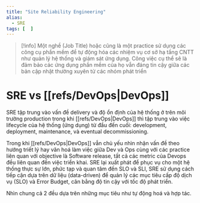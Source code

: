 ```yaml
---
title: "Site Reliability Engineering"
alias:
  - SRE
tags: [  ]
---
```


> [!info]
> Một nghề (Job Title) hoặc cũng là một practice sử dụng các công cụ phần mềm để tự động hóa các nhiệm vụ cơ sở hạ tầng CNTT như quản lý hệ thống và giám sát ứng dụng.
> Công việc cụ thể sẽ là đảm bảo các ứng dụng phần mềm của họ vẫn đáng tin cậy giữa các bản cập nhật thường xuyên từ các nhóm phát triển

# SRE vs [[refs/DevOps|DevOps]]

SRE tập trung vào vấn đề delivery và độ ổn định của hệ thống ở trên môi trường production trong khi [[refs/DevOps|DevOps]] thì tập trung vào việc lifecycle của hệ thống (ứng dụng) từ đầu đến cuối: development, deployment, maintenance, và eventual decommissioning.

Trong khi [[refs/DevOps|DevOps]] vẫn chủ yếu nhìn nhận vấn đề theo hướng triết lý hay văn hoá làm việc giữa Dev và Ops cùng với các practice liên quan với objective là Software release, tất cả các metric của Devops đều liên quan đến việc triển khai. SRE lại xuất phát để phục vụ cho một hệ thống thực sự lớn, phức tạp và quan tâm đến SLO và SLI, SRE sử dụng cách tiếp cận dựa trên dữ liệu (data-driven) để quản lý các mục tiêu cấp độ dịch vụ (SLO) và Error Budget, cân bằng độ tin cậy với tốc độ phát triển.

Nhìn chung cả 2 đều dựa trên những mục tiêu như tự động hoá và hợp tác.